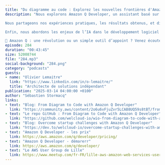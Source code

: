 ```yaml
---
title: "Du diagramme au code : Explorez les nouvelles frontières d'Amazon Q Developer"
description: "Nous explorons Amazon Q Developer, un assistant basé sur l’IA conçu pour accélérer le développement logiciel. Nous découvrons comment il permet de générer du code à partir d'un simple schéma ou de créer des diagrames à partir de votre code.

Nous partageons nos expériences pratiques, les résultats obtenus, et discutons des limites actuelles de l’outil. Vous découvrirez également comment essayer Amazon Q Developer gratuitement, sans compte AWS.

Enfin, nous abordons les enjeux de l’IA dans le développement logiciel : gain de productivité, automatisation et impact sur le rôle des développeurs.

🔹 Amazon Q : une révolution ou un simple outil d’appoint ? Venez écouter notre analyse !"
episode: 284
duration: "00:43:45"
size: 52008744
file: "284.mp3"
social-background: "284.png"
category: "podcasts"
guests:
- name: "Olivier Lemaitre"
  link: "https://www.linkedin.com/in/o-lemaitre/"
  title: "Architecte de solutions indépendant"
publication: "2025-03-14 04:00:00 +0100"
author: "Sébastien Stormacq"
links:
- text: "Blog: From Diagram to Code with Amazon Q Developer"
  link: "https://community.aws/content/2o6u6vFjuZvr5LCAB8UQ59s8tBT/from-diagram-to-code-with-amazon-q-developer"
- text: "Le repo GitHub : From Diagram to Code with Amazon Q Developer"
  link: "https://github.com/welcloud-io/wio-from-diagram-to-code-with-amazon-q-developer"  
- text: "Blog: Overcome startup challenges with Amazon Q Developer"
  link: "https://dev.to/welcloud-io/overcome-startup-challenges-with-amazon-q-developer-45j8"
- text: "Amazon Q Developer - les prix"
  link: https://aws.amazon.com/q/developer/pricing/
- text: "Amazon Q Developer - démarerr"
  link: https://aws.amazon.com/q/developer/
- text: "Le AWS User Group de Lille" 
  link: https://www.meetup.com/fr-FR/lille-aws-amazon-web-services-user-group/
---
```

